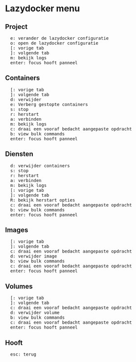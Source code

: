 # Lazydocker menu

## Project

<pre>
  <kbd>e</kbd>: verander de lazydocker configuratie
  <kbd>o</kbd>: open de lazydocker configuratie
  <kbd>[</kbd>: vorige tab
  <kbd>]</kbd>: volgende tab
  <kbd>m</kbd>: bekijk logs
  <kbd>enter</kbd>: focus hooft panneel
</pre>

## Containers

<pre>
  <kbd>[</kbd>: vorige tab
  <kbd>]</kbd>: volgende tab
  <kbd>d</kbd>: verwijder
  <kbd>e</kbd>: Verberg gestopte containers
  <kbd>s</kbd>: stop
  <kbd>r</kbd>: herstart
  <kbd>a</kbd>: verbinden
  <kbd>m</kbd>: bekijk logs
  <kbd>c</kbd>: draai een vooraf bedacht aangepaste opdracht
  <kbd>b</kbd>: view bulk commands
  <kbd>enter</kbd>: focus hooft panneel
</pre>

## Diensten

<pre>
  <kbd>d</kbd>: verwijder containers
  <kbd>s</kbd>: stop
  <kbd>r</kbd>: herstart
  <kbd>a</kbd>: verbinden
  <kbd>m</kbd>: bekijk logs
  <kbd>[</kbd>: vorige tab
  <kbd>]</kbd>: volgende tab
  <kbd>R</kbd>: bekijk herstart opties
  <kbd>c</kbd>: draai een vooraf bedacht aangepaste opdracht
  <kbd>b</kbd>: view bulk commands
  <kbd>enter</kbd>: focus hooft panneel
</pre>

## Images

<pre>
  <kbd>[</kbd>: vorige tab
  <kbd>]</kbd>: volgende tab
  <kbd>c</kbd>: draai een vooraf bedacht aangepaste opdracht
  <kbd>d</kbd>: verwijder image
  <kbd>b</kbd>: view bulk commands
  <kbd>c</kbd>: draai een vooraf bedacht aangepaste opdracht
  <kbd>enter</kbd>: focus hooft panneel
</pre>

## Volumes

<pre>
  <kbd>[</kbd>: vorige tab
  <kbd>]</kbd>: volgende tab
  <kbd>c</kbd>: draai een vooraf bedacht aangepaste opdracht
  <kbd>d</kbd>: verwijder volume
  <kbd>b</kbd>: view bulk commands
  <kbd>c</kbd>: draai een vooraf bedacht aangepaste opdracht
  <kbd>enter</kbd>: focus hooft panneel
</pre>

## Hooft

<pre>
  <kbd>esc</kbd>: terug
</pre>

